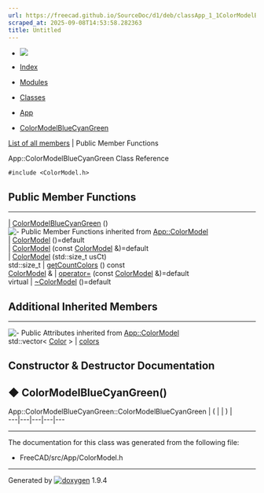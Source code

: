 ```yaml
---
url: https://freecad.github.io/SourceDoc/d1/deb/classApp_1_1ColorModelBlueCyanGreen.html
scraped_at: 2025-09-08T14:53:58.282363
title: Untitled
---
```


  * [ ![](https://www.freecad.org/svg/logo-freecad.svg) ](https://freecadweb.org "FreeCAD")
  * [Index](../../index.html "Index")
  * [Modules](../../modules.html "Modules list")
  * [Classes](../../annotated.html "Annotated list")

  * [App](../../dd/dc2/namespaceApp.html)
  * [ColorModelBlueCyanGreen](../../d1/deb/classApp_1_1ColorModelBlueCyanGreen.html)

[List of all members](../../d1/d80/classApp_1_1ColorModelBlueCyanGreen-members.html) | Public Member Functions

App::ColorModelBlueCyanGreen Class Reference

`#include <ColorModel.h>`

##  Public Member Functions  
  
---  
|
[ColorModelBlueCyanGreen](../../d1/deb/classApp_1_1ColorModelBlueCyanGreen.html#a71dccf0335669760f386c7573939405a)
()  
![-](../../closed.png) Public Member Functions inherited from
[App::ColorModel](../../d4/d9e/classApp_1_1ColorModel.html)  
|
[ColorModel](../../d4/d9e/classApp_1_1ColorModel.html#a7ad5cb080f18c5f8e96b86b736540436)
()=default  
|
[ColorModel](../../d4/d9e/classApp_1_1ColorModel.html#a1ea1576c53ef837bb0bce2ee4fc40ecf)
(const [ColorModel](../../d4/d9e/classApp_1_1ColorModel.html) &)=default  
|
[ColorModel](../../d4/d9e/classApp_1_1ColorModel.html#a0d3a8e603dc2fe12c265a471b99a9ce9)
(std::size_t usCt)  
std::size_t | [getCountColors](../../d4/d9e/classApp_1_1ColorModel.html#a78855a38757909a3c963d340fcb50c9a) () const  
[ColorModel](../../d4/d9e/classApp_1_1ColorModel.html) & | [operator=](../../d4/d9e/classApp_1_1ColorModel.html#aff62814b8392c5108a4291d2d341f538) (const [ColorModel](../../d4/d9e/classApp_1_1ColorModel.html) &)=default  
virtual | [~ColorModel](../../d4/d9e/classApp_1_1ColorModel.html#af877e055ebdab6816ffa69f6fdb3e324) ()=default  
  
##  Additional Inherited Members  
  
---  
![-](../../closed.png) Public Attributes inherited from
[App::ColorModel](../../d4/d9e/classApp_1_1ColorModel.html)  
std::vector< [Color](../../d3/d3a/classApp_1_1Color.html) > | [colors](../../d4/d9e/classApp_1_1ColorModel.html#acc565fde34e6d1d547728a8417756f2a)  
  
## Constructor & Destructor Documentation

## ◆ ColorModelBlueCyanGreen()

App::ColorModelBlueCyanGreen::ColorModelBlueCyanGreen  | ( | | ) |   
---|---|---|---|---  
  
* * *

The documentation for this class was generated from the following file:

  * FreeCAD/src/App/ColorModel.h

* * *

Generated by
[![doxygen](../../doxygen.svg)](https://www.doxygen.org/index.html) 1.9.4

